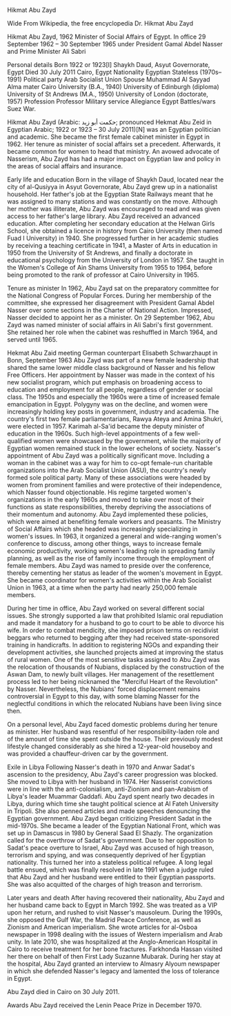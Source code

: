 Hikmat Abu Zayd

Wide From Wikipedia, the free encyclopedia Dr. Hikmat Abu Zayd

Hikmat Abu Zayd, 1962 Minister of Social Affairs of Egypt. In office 29 September 1962 – 30 September 1965 under President Gamal Abdel Nasser and Prime Minister Ali Sabri

Personal details Born 1922 or 1923[I] Shaykh Daud, Asyut Governorate, Egypt Died 30 July 2011 Cairo, Egypt Nationality Egyptian Stateless (1970s–1991) Political party Arab Socialist Union Spouse Muhammad Al Sayyad Alma mater Cairo University (B.A., 1940) University of Edinburgh (diploma) University of St Andrews (M.A., 1950) University of London (doctorate, 1957) Profession Professor Military service Allegiance Egypt Battles/wars Suez War.

Hikmat Abu Zayd (Arabic: حكمت أبو زيد; pronounced Hekmat Abu Zeid in Egyptian Arabic; 1922 or 1923 – 30 July 2011)[N] was an Egyptian politician and academic. She became the first female cabinet minister in Egypt in 1962. Her tenure as minister of social affairs set a precedent. Afterwards, it became common for women to head that ministry. An avowed advocate of Nasserism, Abu Zayd has had a major impact on Egyptian law and policy in the areas of social affairs and insurance.

Early life and education Born in the village of Shaykh Daud, located near the city of al-Qusiyya in Asyut Governorate, Abu Zayd grew up in a nationalist household. Her father's job at the Egyptian State Railways meant that he was assigned to many stations and was constantly on the move. Although her mother was illiterate, Abu Zayd was encouraged to read and was given access to her father's large library. Abu Zayd received an advanced education. After completing her secondary education at the Helwan Girls School, she obtained a licence in history from Cairo University (then named Fuad I University) in 1940. She progressed further in her academic studies by receiving a teaching certificate in 1941, a Master of Arts in education in 1950 from the University of St Andrews, and finally a doctorate in educational psychology from the University of London in 1957. She taught in the Women's College of Ain Shams University from 1955 to 1964, before being promoted to the rank of professor at Cairo University in 1965.

Tenure as minister In 1962, Abu Zayd sat on the preparatory committee for the National Congress of Popular Forces. During her membership of the committee, she expressed her disagreement with President Gamal Abdel Nasser over some sections in the Charter of National Action. Impressed, Nasser decided to appoint her as a minister. On 29 September 1962, Abu Zayd was named minister of social affairs in Ali Sabri's first government. She retained her role when the cabinet was reshuffled in March 1964, and served until 1965.

Hekmat Abu Zaid meeting German counterpart Elisabeth Schwarzhaupt in Bonn, September 1963 Abu Zayd was part of a new female leadership that shared the same lower middle class background of Nasser and his fellow Free Officers. Her appointment by Nasser was made in the context of his new socialist program, which put emphasis on broadening access to education and employment for all people, regardless of gender or social class. The 1950s and especially the 1960s were a time of increased female emancipation in Egypt. Polygyny was on the decline, and women were increasingly holding key posts in government, industry and academia. The country's first two female parliamentarians, Rawya Ateya and Amina Shukri, were elected in 1957. Karimah al-Sa'id became the deputy minister of education in the 1960s. Such high-level appointments of a few well-qualified women were showcased by the government, while the majority of Egyptian women remained stuck in the lower echelons of society. Nasser's appointment of Abu Zayd was a politically significant move. Including a woman in the cabinet was a way for him to co-opt female-run charitable organizations into the Arab Socialist Union (ASU), the country's newly formed sole political party. Many of these associations were headed by women from prominent families and were protective of their independence, which Nasser found objectionable. His regime targeted women's organizations in the early 1960s and moved to take over most of their functions as state responsibilities, thereby depriving the associations of their momentum and autonomy. Abu Zayd implemented these policies, which were aimed at benefiting female workers and peasants. The Ministry of Social Affairs which she headed was increasingly specializing in women's issues. In 1963, it organized a general and wide-ranging women's conference to discuss, among other things, ways to increase female economic productivity, working women's leading role in spreading family planning, as well as the rise of family income through the employment of female members. Abu Zayd was named to preside over the conference, thereby cementing her status as leader of the women's movement in Egypt. She became coordinator for women's activities within the Arab Socialist Union in 1963, at a time when the party had nearly 250,000 female members.

During her time in office, Abu Zayd worked on several different social issues. She strongly supported a law that prohibited Islamic oral repudiation and made it mandatory for a husband to go to court to be able to divorce his wife. In order to combat mendicity, she imposed prison terms on recidivist beggars who returned to begging after they had received state-sponsored training in handicrafts. In addition to registering NGOs and expanding their development activities, she launched projects aimed at improving the status of rural women. One of the most sensitive tasks assigned to Abu Zayd was the relocation of thousands of Nubians, displaced by the construction of the Aswan Dam, to newly built villages. Her management of the resettlement process led to her being nicknamed the "Merciful Heart of the Revolution" by Nasser. Nevertheless, the Nubians' forced displacement remains controversial in Egypt to this day, with some blaming Nasser for the neglectful conditions in which the relocated Nubians have been living since then.

On a personal level, Abu Zayd faced domestic problems during her tenure as minister. Her husband was resentful of her responsibility-laden role and of the amount of time she spent outside the house. Their previously modest lifestyle changed considerably as she hired a 12-year-old houseboy and was provided a chauffeur-driven car by the government.

Exile in Libya Following Nasser's death in 1970 and Anwar Sadat's ascension to the presidency, Abu Zayd's career progression was blocked. She moved to Libya with her husband in 1974. Her Nasserist convictions were in line with the anti-colonialism, anti-Zionism and pan-Arabism of Libya's leader Muammar Gaddafi. Abu Zayd spent nearly two decades in Libya, during which time she taught political science at Al Fateh University in Tripoli. She also penned articles and made speeches denouncing the Egyptian government. Abu Zayd began criticizing President Sadat in the mid-1970s. She became a leader of the Egyptian National Front, which was set up in Damascus in 1980 by General Saad El Shazly. The organization called for the overthrow of Sadat's government. Due to her opposition to Sadat's peace overture to Israel, Abu Zayd was accused of high treason, terrorism and spying, and was consequently deprived of her Egyptian nationality. This turned her into a stateless political refugee. A long legal battle ensued, which was finally resolved in late 1991 when a judge ruled that Abu Zayd and her husband were entitled to their Egyptian passports. She was also acquitted of the charges of high treason and terrorism.

Later years and death After having recovered their nationality, Abu Zayd and her husband came back to Egypt in March 1992. She was treated as a VIP upon her return, and rushed to visit Nasser's mausoleum. During the 1990s, she opposed the Gulf War, the Madrid Peace Conference, as well as Zionism and American imperialism. She wrote articles for al-Osboa newspaper in 1998 dealing with the issues of Western imperialism and Arab unity. In late 2010, she was hospitalized at the Anglo-American Hospital in Cairo to receive treatment for her bone fractures. Farkhonda Hassan visited her there on behalf of then First Lady Suzanne Mubarak. During her stay at the hospital, Abu Zayd granted an interview to Almasry Alyoum newspaper in which she defended Nasser's legacy and lamented the loss of tolerance in Egypt.

Abu Zayd died in Cairo on 30 July 2011.

Awards Abu Zayd received the Lenin Peace Prize in December 1970.